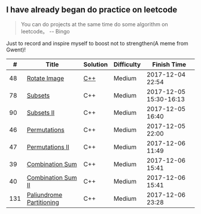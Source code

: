 ## I have already began do practice on leetcode
> You can do projects at the same time do some algorithm on leetcode。 -- Bingo

 Just to record and inspire myself to boost not to strengthen(A meme from Gwent)!

| # | Title | Solution | Difficulty | Finish Time |
|---| ----- | -------- | ---------- | ----------- |
|48 |[Rotate Image](https://leetcode.com/problems/rotate-image/)|[C++](./main.cpp)|Medium|2017-12-04 22:54|
|78 |[Subsets](https://leetcode.com/problems/subsets/)|C++|Medium|2017-12-05 15:30-16:13|
|90 |[Subsets II](https://leetcode.com/problems/subsets-ii/)|C++|Medium|2017-12-05 16:40|
|46 |[Permutations](https://leetcode.com/problems/permutations/)|C++|Medium|2017-12-05 22:00|
|47 |[Permutations II](https://leetcode.com/problems/permutations-ii/)|C++|Medium|2017-12-06 11:49|
|39 |[Combination Sum](https://leetcode.com/problems/combination-sum/)|C++|Medium|2017-12-06 15:41|
|40 |[Combination Sum II](https://leetcode.com/problems/combination-sum-ii/)|C++|Medium|2017-12-06 15:41|
|131|[Paliundrome Partitioning](https://leetcode.com/problems/palindrome-partitioning/discuss/)|C++|Medium|2017-12-06 23:28|